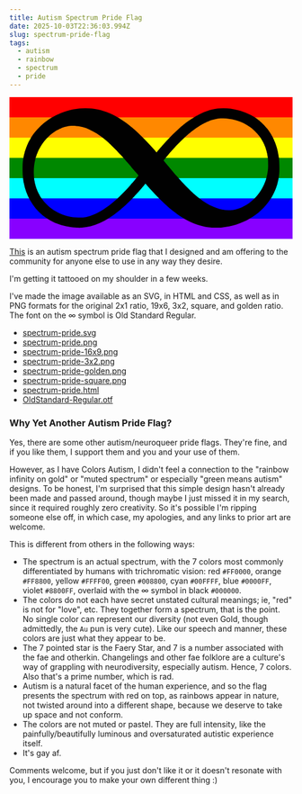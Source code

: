 ```yaml
---
title: Autism Spectrum Pride Flag
date: 2025-10-03T22:36:03.994Z
slug: spectrum-pride-flag
tags:
  - autism
  - rainbow
  - spectrum
  - pride
---
```


<svg xmlns:xlink="http://www.w3.org/1999/xlink" xmlns="http://www.w3.org/2000/svg" viewBox="0,0,1400,700" style="enable-background:new 0 0 1400 700;" version="1.1">
<defs/>
<g id="layer0">
<path d="M0,0L1400,0L1400,100L0,100L,0L0,0Z" fill="#FF0000"/>
<path d="M0,100L1400,100L1400,200L0,200L0,100L0,100Z" fill="#FF8800"/>
<path d="M0,200L1400,200L1400,300L0,300L0,200L0,200Z" fill="#FFFF00"/>
<path d="M0,300L1400,300L1400,400L0,400L0,300L0,300Z" fill="#008800"/>
<path d="M0,400L1400,400L1400,500L0,500L0,400L0,400Z" fill="#00FFFF"/>
<path d="M0,500L1400,500L1400,600L0,600L0,500L0,500Z" fill="#0000FF"/>
<path d="M0,600L1400,600L1400,700L0,700L0,600L0,600Z" fill="#8800FF"/>
<path d="M342.566,644.814C342.806,645.054 349.803,644.983 357.793,644.533C416.826,641.212 475.772,614.683 541.12,562C557.735,548.607 593.917,515.443 604.242,504.147C606.329,501.864 611.695,496.163 616.172,491.473C620.649,486.783 626.572,480.402 629.325,477.305C632.078,474.208 634.688,471.297 635.136,470.827C636.456,469.439 649.265,454.843 652.317,451.25C653.861,449.43 655.942,447.009 656.943,445.864C657.946,444.718 661.726,440.223 665.336,435.882C668.947,431.541 671.959,428.114 672.355,428.114C673.038,428.114 676.823,431.993 679.857,435.668C681.365,437.493 693.729,451.239 701.704,459.956C811.183,579.622 897.414,633.61 995.155,643.741C1005.84,644.848 1039.37,644.854 1051.05,643.75C1149.5,634.443 1237.83,583.638 1288.33,507.275C1291.56,502.401 1294.34,498.311 1294.58,498.1C1294.83,497.888 1295.58,496.456 1296.13,495.079C1296.7,493.703 1297.1,492.793 1297.44,492.793C1297.78,492.793 1298.78,491.365 1299.26,489.91C1299.75,488.455 1300.2,487.365 1300.5,487.232C1301.32,486.876 1312.48,463.769 1313.54,460.206C1313.86,459.148 1314.54,457.696 1315.12,456.861C1315.7,456.025 1316.24,454.618 1316.25,453.971C1316.25,453.323 1317.07,451.213 1318.11,449.095C1319.15,446.978 1320.05,444.481 1320.07,443.726C1320.07,442.972 1320.6,441.195 1321.28,439.622C1322.74,436.17 1325.1,427.875 1326.69,420.527C1327.33,417.562 1328.16,414.516 1328.55,413.669C1329.29,412.07 1332.45,392.313 1334.1,378.916C1336.12,362.548 1335.03,310.522 1332.42,298.338C1332.01,296.432 1331.15,291.428 1330.5,287.193C1329.16,278.46 1326.73,266.127 1326.02,264.4C1325.76,263.765 1325.19,261.404 1324.74,259.074C1323.78,254.217 1320.9,244.639 1317.56,235.157C1316.28,231.558 1314.76,227.227 1314.17,225.533C1313.57,223.839 1312.57,221.378 1311.96,220.108C1311.36,218.837 1309.79,215.271 1308.48,212.164C1307.16,209.057 1305.24,204.906 1304.2,202.974C1303.18,201.042 1302.38,199.156 1302.38,198.584C1302.38,198.011 1301.73,197.196 1301.36,197.196C1301,197.196 1300.43,195.86 1299.7,193.955C1298.98,192.049 1297.76,190.266 1297.4,190.266C1297.04,190.266 1296.84,189.735 1296.57,188.783C1296.28,187.829 1295.23,185.749 1294.29,184.267C1285.77,170.931 1277.82,159.503 1274.52,155.824C1273.86,155.087 1272.81,153.749 1272.15,152.811C1268.4,147.45 1250.91,129.368 1243.04,122.705C1240.7,120.736 1238.25,118.615 1237.55,117.98C1236.86,117.344 1235.17,115.941 1233.82,114.882C1232.46,113.823 1230.95,112.61 1230.43,112.176C1208.36,93.632 1165.22,73.0381 1130.36,64.4103C1060.55,47.1343 1000.91,53.6052 938.446,85.2307C923.755,92.6665 915.632,97.4873 898.099,109.17C886.349,116.999 886.018,117.227 883.631,119.088C882.522,119.951 880.867,121.162 879.92,121.797C874.322,125.549 851.03,144.18 843.661,150.804C842.175,152.136 838.71,155.228 835.961,157.675C811.738,179.214 782.309,209.06 760.087,234.629C757.546,237.553 754.787,240.646 753.94,241.52C753.093,242.394 748.908,247.288 744.661,252.371C736.707,261.893 734.928,264.011 732.479,266.874C731.694,267.791 730.268,269.495 729.204,270.751L727.445,273.333L725.856,271.05C723.026,267.711 714.708,258.186 712.477,255.811C711.418,254.684 708.307,251.225 705.554,248.116C679.253,218.406 634.867,174.372 610.949,154.26C609.12,152.722 607.044,150.95 606.327,150.315C605.609,149.68 603.283,147.763 601.17,146.069C599.058,144.375 596.952,142.654 596.474,142.23C592.899,139.065 573.147,124.21 567.258,120.257C566.312,119.622 563.329,117.63 560.631,115.831C557.933,114.032 555.206,112.211 554.571,111.783C553.936,111.355 551.501,109.804 549.172,108.343C546.843,106.883 544.628,105.427 544.205,105.074C542.177,103.387 518.249,90.4504 508.329,85.6812C429.113,47.603 340.879,45.086 255.498,78.4738C239.966,84.547 207.936,100.663 202.659,105.054C202.235,105.406 198.978,107.554 195.379,109.858C191.779,112.162 188.308,114.497 187.713,115.011C187.119,115.524 184.898,117.13 182.739,118.607C168.61,128.28 144.486,150.744 131.449,166.368C128.87,169.46 126.411,172.405 125.986,172.913C124.854,174.265 121.216,179.053 119.441,181.529C118.594,182.709 117.198,184.572 116.328,185.684C115.459,186.795 113.618,189.464 112.261,191.582C110.904,193.699 109.444,195.941 109.006,196.576C107.276,199.09 104.414,204.081 103.25,206.611C102.576,208.078 101.863,209.319 101.515,209.545C101.166,209.772 99.4202,212.869 97.7855,216.257C96.1516,219.645 94.7202,222.365 94.3907,222.506C94.0611,222.647 93.5814,223.458 93.5814,223.919C93.5814,224.686 90.2805,232.038 87.8874,236.653C87.3384,237.711 86.4229,240.017 85.8808,241.711C85.338,243.405 84.5018,245.408 83.9782,246.255C83.4546,247.102 82.5637,249.718 82.0502,251.941C81.7935,253.053 81.5089,254.021 81.2363,254.753C80.9636,255.486 81.0407,255.715 80.8838,255.715C80.7269,255.715 80.1471,256.446 79.8663,257.248C79.5856,258.05 79.2656,259.197 78.9966,260.414C78.4585,262.85 77.7684,265.094 77.3791,265.576C76.9897,266.059 76.085,269.153 75.4542,272.27C74.8233,275.387 74.0082,278.553 73.6113,279.4C72.1148,282.593 67.1169,310.187 65.7829,322.656C64.3979,335.602 64.6006,374.826 66.1338,390.457C67.3437,402.793 70.0803,421.862 70.9464,424.042C71.1999,424.679 72.0459,428.263 72.8475,432.074C74.9096,441.881 76.6312,448.637 77.8593,451.764C78.4415,453.246 79.2834,455.974 79.7477,457.879C80.2119,459.785 81.0865,462.445 81.6653,463.716C82.244,464.986 83.1104,467.613 83.6155,469.624C84.1214,471.636 85.1439,473.543 85.4781,473.543C85.8123,473.543 86.1942,475.015 86.737,477.133C87.2791,479.25 88.3024,481.243 88.5996,481.243C88.8976,481.243 89.0439,481.934 89.3357,483.099C89.6276,484.263 90.9026,487.358 92.1385,489.892C93.3751,492.427 94.3514,494.787 94.3514,495.323C94.3514,495.858 95.0205,496.643 95.4155,496.643C95.8105,496.643 96.0469,497.179 96.3449,498.133C96.6421,499.085 99.354,504.262 102.335,509.556C134.087,565.94 184.593,607.703 246.567,628.819C273.854,638.116 309.465,644.477 334.227,644.479C338.709,644.479 342.327,644.574 342.566,644.814L342.566,644.814ZM341.323,594.767C270.494,594.164 203.133,560.34 162.664,505.05C158.902,499.911 155.46,495.271 155.031,494.759C154.603,494.247 154.333,493.913 154.333,493.745C154.333,493.576 152.547,490.242 150.421,486.547C148.295,482.852 146.097,478.725 145.514,477.329C144.931,475.933 143.934,474.394 143.467,474.106C143,473.817 142.783,473.228 142.783,472.437C142.783,471.645 142.239,470.298 141.695,469.738C140.754,468.772 138.685,463.788 136.007,456.143C135.339,454.237 134.408,452.332 134.098,452.12C133.788,451.907 133.091,449.681 132.379,446.929C131.667,444.178 130.732,441.446 130.384,441.023C130.035,440.6 129.416,438.159 128.918,435.406C128.42,432.653 127.642,429.883 127.279,429.444C126.916,429.005 126.12,425.204 125.419,420.794C124.717,416.384 123.814,411.888 123.434,410.887C122.372,408.095 120.454,380.955 120.454,368.826C120.454,347.934 122.655,329.09 127.398,309.405C128.655,304.185 129.694,299.146 129.694,298.307C129.694,297.887 129.718,297.736 129.842,297.536C129.967,297.336 129.662,297.382 129.851,297.499C130.039,297.615 130.763,297.256 130.985,296.811C131.207,296.366 131.45,295.602 131.598,294.811C131.894,293.226 132.731,290.621 133.486,288.927C134.241,287.233 135.117,284.468 135.401,282.88C135.685,281.292 135.853,280.277 136.19,280.277C136.527,280.277 137.764,277.953 138.533,275.412C139.303,272.871 139.847,271.038 140.148,271.038C140.45,271.038 141.467,269.226 142,267.32C142.534,265.414 142.91,264.108 143.245,264.108C143.58,264.108 144.757,262.138 145.461,260.021C146.164,257.903 146.729,256.408 147.118,256.408C147.508,256.408 148.173,255.689 148.173,255.233C148.173,254.776 150.218,250.876 152.773,246.356C168.704,218.168 194.508,190.149 220.397,172.928C223.997,170.533 227.311,168.285 227.734,167.951C230.541,165.738 248.015,156.674 251.881,155.424C253.363,154.945 255.068,154.193 255.537,153.822C257.759,152.069 272.936,147.415 285.729,144.542C313.868,138.222 359.275,143.914 389.289,157.517C391.524,158.531 393.654,159.39 393.846,159.39C395.472,159.39 426.26,175.661 429.033,177.981C429.457,178.336 431.748,179.837 434.077,181.283C436.406,182.729 438.635,184.166 439.065,184.502C439.496,184.837 441.933,186.512 444.456,188.206C446.979,189.9 449.538,191.716 450.184,192.273C450.83,192.83 454.67,195.756 458.693,198.756C465.601,203.909 481.033,216.52 485.072,220.313C486.09,221.268 490.011,224.822 493.78,228.203C506.033,239.194 538.225,271.805 551.965,287.143C552.938,288.231 556.546,292.217 559.981,296C563.416,299.783 569.077,306.164 572.567,310.187C576.057,314.211 581.926,320.968 585.607,325.203C589.288,329.438 597.124,338.616 603.024,345.604C608.923,352.591 619.217,364.683 625.897,372.472C632.577,380.261 637.96,386.622 637.96,386.883C637.96,387.431 622.562,406.267 618.415,410.827C617.568,411.757 615.157,414.612 613.071,417.153C610.986,419.694 607.877,423.35 606.151,425.29C604.425,427.23 601.278,430.805 599.161,433.231C524.453,518.815 451.979,572.829 389.512,589.437C372.522,593.954 363.457,594.956 341.323,594.767L341.323,594.767ZM1089.12,558.151C1049.72,559.774 1001.73,543.628 959.582,514.593C946.562,505.621 923.97,488.118 918.334,482.63C917.433,481.752 915.886,480.362 914.915,479.565C904.436,470.938 872.505,439.552 856.489,422.129C851.631,416.843 847.296,412.136 846.857,411.67C844.347,408.977 834.629,398.053 826.714,389.022C818.29,379.409 811.407,371.372 775.004,328.606C767.451,319.734 762.153,313.23 762.448,312.715C763.081,311.607 788.577,280.671 791.549,277.399C792.742,276.09 795.799,272.629 798.34,269.716C802.921,264.456 805.385,261.712 817.967,247.854C832.142,232.241 865.652,199.489 880.282,186.951C883.446,184.24 886.634,181.499 887.358,180.864C888.082,180.229 889.76,178.855 891.115,177.797C892.463,176.738 893.98,175.507 894.457,175.078C896.967,172.827 914.638,159.292 918.034,157.022C918.981,156.386 920.683,155.14 921.791,154.27C922.893,153.4 925.503,151.599 927.62,150.242C929.738,148.885 931.994,147.432 932.633,147.014C943.12,140.116 958.05,131.396 960.837,130.543C961.792,130.251 962.816,129.358 962.816,128.963C962.816,128.568 962.824,128.591 963.255,128.591C963.686,128.591 967.783,126.824 972.171,124.707C976.56,122.59 980.264,120.891 980.58,120.891C980.903,120.891 982.736,120.204 984.476,119.404C1004.54,110.17 1033.82,104.322 1056.87,104.942C1097.7,106.039 1136.19,116.243 1168.77,134.611C1170.74,135.722 1173.51,137.283 1174.93,138.08C1177.36,139.446 1187.34,145.918 1189.01,147.209C1189.44,147.536 1191.52,149.099 1193.64,150.677C1195.76,152.255 1197.85,153.875 1198.33,154.298C1198.81,154.722 1200.9,156.448 1202.97,158.123C1211.9,165.364 1231.63,186.336 1237.07,194.35C1248.86,211.758 1258.57,228.701 1258.57,231.989C1258.57,232.524 1259.21,233.308 1259.58,233.308C1259.94,233.308 1260.53,235.058 1261.29,237.493C1262.05,239.928 1263.03,242.271 1263.33,242.483C1264.09,243.03 1268.58,256.407 1268.58,258.111C1268.58,258.89 1269.13,260.655 1269.75,261.839C1270.36,263.023 1271.21,266.04 1271.66,268.668C1272.11,271.296 1272.86,274.233 1273.27,275.08C1273.69,275.927 1274.71,281.024 1275.56,286.53C1276.41,292.035 1277.45,298.283 1277.84,300.4C1279.13,307.25 1279.65,340.974 1278.66,353.229C1276.99,373.803 1270.65,403.369 1265.4,414.971C1264.63,416.693 1263.96,418.613 1263.96,419.063C1263.96,419.789 1262.18,424.074 1259.01,431.091C1255.15,439.672 1248.16,453.094 1245.22,457.608C1230.75,479.757 1223.66,488.639 1209,503.004C1179.52,531.908 1142.61,551.426 1107.41,556.72C1101.61,557.591 1100.39,557.687 1089.12,558.151L1089.12,558.151Z" fill="#010101"/>
</g>
</svg>

[This](https://izs.me/spectrum-pride/) is an autism spectrum
pride flag that I designed and am offering to the community for
anyone else to use in any way they desire.

I'm getting it tattooed on my shoulder in a few weeks.

I've made the image available as an SVG, in HTML and CSS, as well
as in PNG formats for the original 2x1 ratio, 19x6, 3x2, square,
and golden ratio. The font on the ∞ symbol is Old Standard
Regular.

- [spectrum-pride.svg](https://izs.me/spectrum-pride/spectrum-pride.svg)
- [spectrum-pride.png](https://izs.me/spectrum-pride/spectrum-pride.png)
- [spectrum-pride-16x9.png](https://izs.me/spectrum-pride/spectrum-pride-16x9.png)
- [spectrum-pride-3x2.png](https://izs.me/spectrum-pride/spectrum-pride-3x2.png)
- [spectrum-pride-golden.png](https://izs.me/spectrum-pride/spectrum-pride-golden.png)
- [spectrum-pride-square.png](https://izs.me/spectrum-pride/spectrum-pride-square.png)
- [spectrum-pride.html](https://izs.me/spectrum-pride/spectrum-pride.html)
- [OldStandard-Regular.otf](https://izs.me/spectrum-pride/OldStandard-Regular.otf)

### Why Yet Another Autism Pride Flag?

Yes, there are some other autism/neuroqueer pride flags. They're
fine, and if you like them, I support them and you and your use
of them.

However, as I have Colors Autism, I didn't feel a connection to
the "rainbow infinity on gold" or "muted spectrum" or especially
"green means autism" designs. To be honest, I'm surprised that
this simple design hasn't already been made and passed around,
though maybe I just missed it in my search, since it required
roughly zero creativity. So it's possible I'm ripping someone
else off, in which case, my apologies, and any links to prior art
are welcome.

This is different from others in the following ways:

- The spectrum is an actual spectrum, with the 7 colors most
  commonly differentiated by humans with trichromatic vision: red
  `#FF0000`, orange `#FF8800`, yellow `#FFFF00`, green `#008800`,
  cyan `#00FFFF`, blue `#0000FF`, violet `#8800FF`, overlaid with
  the ∞ symbol in black `#000000`.
- The colors do not each have secret unstated cultural meanings;
  ie, "red" is not for "love", etc. They together form a
  spectrum, that is the point. No single color can represent our
  diversity (not even Gold, though admittedly, the `Au` pun is
  very cute). Like our speech and manner, these colors are just
  what they appear to be.
- The 7 pointed star is the Faery Star, and 7 is a number
  associated with the fae and otherkin. Changelings and other fae
  folklore are a culture's way of grappling with neurodiversity,
  especially autism. Hence, 7 colors. Also that's a prime number,
  which is rad.
- Autism is a natural facet of the human experience, and so the
  flag presents the spectrum with red on top, as rainbows appear
  in nature, not twisted around into a different shape, because
  we deserve to take up space and not conform.
- The colors are not muted or pastel. They are full intensity,
  like the painfully/beautifully luminous and oversaturated
  autistic experience itself.
- It's gay af.

Comments welcome, but if you just don't like it or it doesn't
resonate with you, I encourage you to make your own different
thing :)
